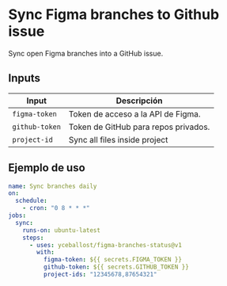 # Sync Figma branches to Github issue

Sync open Figma branches into a GitHub issue.

## Inputs

| Input          | Descripción                          |
| -------------- | ------------------------------------ |
| `figma-token`  | Token de acceso a la API de Figma.   |
| `github-token` | Token de GitHub para repos privados. |
| `project-id`   | Sync all files inside project        |

## Ejemplo de uso

```yaml
name: Sync branches daily
on:
  schedule:
    - cron: "0 8 * * *"
jobs:
  sync:
    runs-on: ubuntu-latest
    steps:
      - uses: yceballost/figma-branches-status@v1
        with:
          figma-token: ${{ secrets.FIGMA_TOKEN }}
          github-token: ${{ secrets.GITHUB_TOKEN }}
          project-ids: "12345678,87654321"
```
